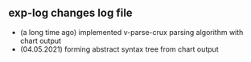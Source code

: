## exp-log changes log file

- (a long time ago) implemented v-parse-crux parsing algorithm with chart output
- (04.05.2021) forming abstract syntax tree from chart output
